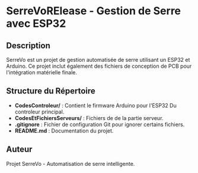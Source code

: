 # SerreVoRElease - Gestion de Serre avec ESP32 

## Description
SerreVo est un projet de gestion automatisée de serre utilisant un ESP32 et Arduino. Ce projet inclut également des fichiers de conception de PCB pour l'intégration matérielle finale.

## Structure du Répertoire
- **CodesControleur/** : Contient le firmware Arduino pour l'ESP32 Du controleur principal.
- **CodesEtFichiersServeurs/** : Fichiers de de la partie serveur.
- **.gitignore** : Fichier de configuration Git pour ignorer certains fichiers.
- **README.md** : Documentation du projet.


## Auteur
Projet SerreVo - Automatisation de serre intelligente.

